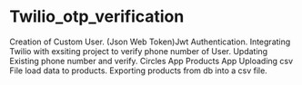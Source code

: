 # Twilio_otp_verification
Creation of Custom User. 
(Json Web Token)Jwt Authentication.
Integrating Twilio with exsiting project to verify phone number of User.
Updating Existing phone number and verify.
Circles App
Products App
Uploading csv File load data to products.
Exporting products from db into a csv file.
